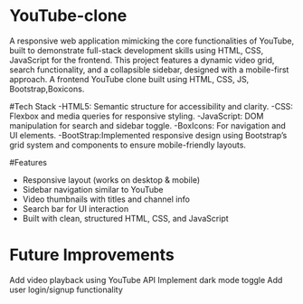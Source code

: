 # YouTube-clone
A responsive web application mimicking the core functionalities of YouTube, built to demonstrate full-stack development skills using HTML, CSS, JavaScript for the frontend. This project features a dynamic video grid, search functionality, and a collapsible sidebar, designed with a mobile-first approach.
A frontend YouTube clone built using HTML, CSS, JS, Bootstrap,Boxicons.

#Tech Stack
-HTML5: Semantic structure for accessibility and clarity.
-CSS: Flexbox and media queries for responsive styling.
-JavaScript: DOM manipulation for search and sidebar toggle.
-BoxIcons: For navigation and UI elements.
-BootStrap:Implemented responsive design using Bootstrap’s grid system and components to ensure mobile-friendly layouts.

#Features
- Responsive layout (works on desktop & mobile)
- Sidebar navigation similar to YouTube
- Video thumbnails with titles and channel info
- Search bar for UI interaction
- Built with clean, structured HTML, CSS, and JavaScript

# Future Improvements
Add video playback using YouTube API
Implement dark mode toggle
Add user login/signup functionality
